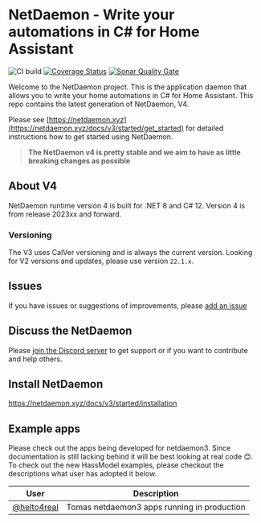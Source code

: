 # NetDaemon - Write your automations in C# for Home Assistant

![CI build](https://github.com/net-daemon/netdaemon/workflows/CI%20build/badge.svg?branch=main) [![Coverage Status](https://coveralls.io/repos/github/net-daemon/netdaemon/badge.svg?branch=dev)](https://coveralls.io/github/net-daemon/netdaemon?branch=dev) [![Sonar Quality Gate](https://img.shields.io/sonar/quality_gate/net-daemon_netdaemon?server=https%3A%2F%2Fsonarcloud.io)](https://sonarcloud.io/summary/overall?id=net-daemon_netdaemon)

Welcome to the NetDaemon project. This is the application daemon that allows you to write your home automations in C# for Home Assistant.
This repo contains the latest generation of NetDaemon, V4.

Please see [https://netdaemon.xyz](https://netdaemon.xyz/docs/v3/started/get_started) for detailed instructions how to get started using NetDaemon.

> **The NetDaemon v4 is pretty stable and we aim to have as little breaking changes as possible**

## About V4
NetDaemon runtime version 4 is built for .NET 8 and C# 12. Version 4 is from release 2023xx and forward.

### Versioning
The V3 uses CalVer versioning and is always the current version. Looking for V2 versions and updates, please use version `22.1.x`.

## Issues

If you have issues or suggestions of improvements, please [add an issue](https://github.com/net-daemon/netdaemon/issues)

## Discuss the NetDaemon

Please [join the Discord server](https://discord.gg/K3xwfcX) to get support or if you want to contribute and help others.

## Install NetDaemon

https://netdaemon.xyz/docs/v3/started/installation

## Example apps

Please check out the apps being developed for netdaemon3. Since documentation is still lacking behind it will be best looking at real code 😊. To check out the new HassModel examples, please checkout the descriptions what user has adopted it below.

| User                                                               | Description                                 |
| ------------------------------------------------------------------ | ------------------------------------------- |
| [@helto4real](https://github.com/helto4real/NetDaemon3Automations) | Tomas netdaemon3 apps running in production |
